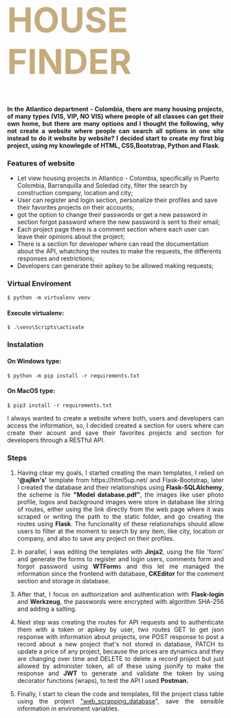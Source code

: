 <div class="row ">
	<div class="col ">
		<h1  style="color:#C6AB7C; font-size: 80px; font-weight:bold;">HOUSE FINDER</h1>
	</div>
</div>

<h4 align="justify">In the Atlantico department - Colombia, there are many housing projects, of many types (VIS, VIP, NO VIS) where people of all classes can get their own home, but there are many options and I thought the following, why not create a website where people can search all options in one site instead to do it website by website? I decided start to create my first big project, using my knowlegde of HTML, CSS,Bootstrap, Python and Flask.</h4> 

### Features of website

- Let view housing projects in Atlantico - Colombia, specifically in Puerto Colombia, Barranquilla and Soledad city, filter the search by construction company, location and city;
- User can register and login section, personalize their profiles and save their favorites projects on their accounts;
- got the option to change their passwords or get a new password in section forgot password where the new password is sent to their email;
- Each project page there is a comment section where each user can leave their opinions about the project;
- There is a section for developer where can read the documentation about the API, whatching the routes to make the requests, the differents responses and restrictions;
- Developers can generate their apikey to be allowed making requests;

### Virtual Enviroment

`$ python -m virtualenv venv`

#### Execute virtualenv:

`$ .\venv\Scripts\activate`

### Instalation
#### On Windows type:

`$ python -m pip install -r requirements.txt`
#### On MacOS type:

`$ pip3 install -r requirements.txt`

<p align="justify">I always wanted to create a website where both, users and developers can access the information, so, I decided created a section for users where can create their acount and save their favorites projects and section for developers through a RESTful API.</p>

### Steps
<ol>
	<li>
		<p align="justify">
		     Having clear my goals, I started creating the main templates, I relied on <strong>'@ajlkn's'</strong> template from https://html5up.net/ and Flask-Bootstrap, later I 
                     created the database and their relationships using <strong>Flask-SQLAlchemy</strong>, the scheme is file <strong>"Model database.pdf"</strong>, the images like user 
                     photo profile, logos and background images were store in database like string of routes, either using the link directly from the web page where it was scraped or 
                     writing the path to the static folder, and go creating the routes using <strong>Flask</strong>. The funcionality of these relationships should allow users to filter 
                     at the moment to search by any item, like city, location or company, and also to save any project on their profiles.
		</p>
 	</li>
	<li>
	<p align="justify">
		In parallel, I was editing the templates with <strong>Jinja2</strong>, using the file 'form' and generate the forms to register and login users, comments form and forgot 
                password using <strong>WTForm</strong>s and this let me managed the information since the frontend with database, <strong>CKEditor</strong> for the comment section and 
                storage in database.
	</p>
 	</li>
	<li>
		<p align="justify">After that, I focus on authorization and authentication with <strong>Flask-login</strong> and <strong>Werkzeug</strong>, the passwords were encrypted 
                with algorithm SHA-256 and adding a salting.
		</p>
 	</li>
	<li>
		<p align="justify">
		Next step was creating the routes for API requests and to authenticate them with a token or apikey by user, two routes GET to get json response with information about 
                projects, one POST response to post a record about a new project that's not stored in database, PATCH to update a price of any project, because the prices are dynamics 
                and they are changing over time and DELETE to delete a record project but just allowed by administer token, all of these using jsonify to make the response and 
                <strong>JWT</strong> to generate and validate the token by using decorator functions (wraps), to test the API I used <strong>Postman.</strong>
		</p>
	 </li>
	<li>
		<p align="justify">
			Finally, I start to clean the code and templates, fill the project class table using the project <a href="https://github.com/kaacuna20/webscraping-construction- 
                        companies">"web_scrapping_database</a>", save the sensible information in enviroment variables.
		</p>
	</li>
</ol>

